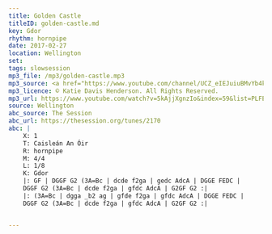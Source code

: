 ```yaml
---
title: Golden Castle
titleID: golden-castle.md
key: Gdor
rhythm: hornpipe
date: 2017-02-27
location: Wellington
set:
tags: slowsession
mp3_file: /mp3/golden-castle.mp3
mp3_source: <a href="https://www.youtube.com/channel/UCZ_eIEJuiuBMvYb4kOtx3hA">Katie Davis Henderson</a>
mp3_licence: © Katie Davis Henderson. All Rights Reserved.
mp3_url: https://www.youtube.com/watch?v=5kAjjXgnzIo&index=59&list=PLFE86023DBC2064A0
source: Wellington
abc_source: The Session
abc_url: https://thesession.org/tunes/2170
abc: |
    X: 1
    T: Caisleán An Óir
    R: hornpipe
    M: 4/4
    L: 1/8
    K: Gdor
    |: GF | DGGF G2 (3A=Bc | dcde f2ga | gedc AdcA | DGGE FEDC |
    DGGF G2 (3A=Bc | dcde f2ga | gfdc AdcA | G2GF G2 :|
    |: (3A=Bc | dgga _b2 ag | gfde f2ga | gfdc AdcA | DGGE FEDC |
    DGGF G2 (3A=Bc | dcde f2ga | gfdc AdcA | G2GF G2 :|


---
```

